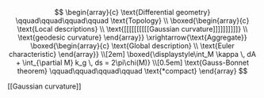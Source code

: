 $$
\begin{array}{c}
\text{Differential geometry} \qquad\qquad\qquad\qquad \text{Topology} \\
\boxed{\begin{array}{c}
\text{Local descriptions} \\
\text{[[[[[[[[[[Gaussian curvature]]]]]]]]]]} \\
\text{geodesic curvature}
\end{array}} 
\xrightarrow{\text{Aggregate}}
\boxed{\begin{array}{c}
\text{Global description} \\
\text{Euler characteristic}
\end{array}} \\[2em]
\boxed{\displaystyle\int_M \kappa \, dA + \int_{\partial M} k_g \, ds = 2\pi\chi(M)} \\[0.5em]
\text{Gauss-Bonnet theorem} \qquad\qquad\qquad\qquad \text{*compact}
\end{array}
$$

[[Gaussian curvature]]